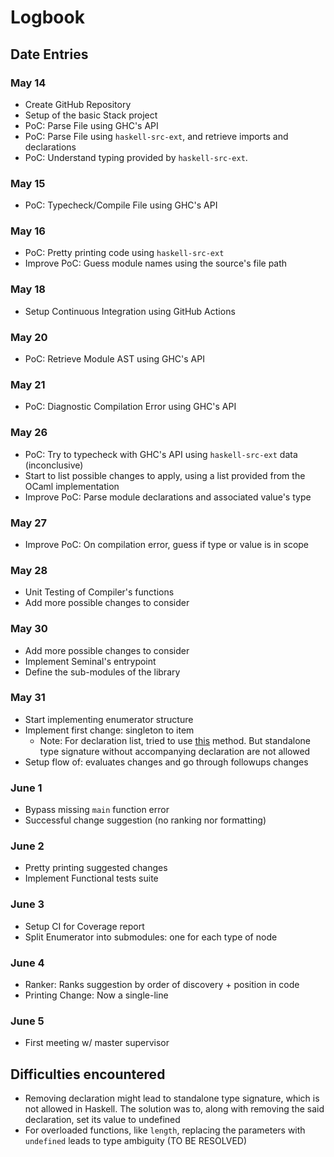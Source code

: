 # Logbook

## Date Entries

### May 14

- Create GitHub Repository
- Setup of the basic Stack project
- PoC: Parse File using GHC's API
- PoC: Parse File using `haskell-src-ext`, and retrieve imports and declarations
- PoC: Understand typing provided by `haskell-src-ext`.

### May 15

- PoC: Typecheck/Compile File using GHC's API

### May 16

- PoC: Pretty printing code using `haskell-src-ext`
- Improve PoC: Guess module names using the source's file path

### May 18

- Setup Continuous Integration using GitHub Actions

### May 20

- PoC: Retrieve Module AST using GHC's API

### May 21

- PoC: Diagnostic Compilation Error using GHC's API

### May 26

- PoC: Try to typecheck with GHC's API using `haskell-src-ext` data (inconclusive)
- Start to list possible changes to apply, using a list provided from the OCaml implementation
- Improve PoC: Parse module declarations and associated value's type

### May 27

- Improve PoC: On compilation error, guess if type or value is in scope

### May 28

- Unit Testing of Compiler's functions
- Add more possible changes to consider

### May 30

- Add more possible changes to consider
- Implement Seminal's entrypoint
- Define the sub-modules of the library

### May 31

- Start implementing enumerator structure
- Implement first change: singleton to item
  - Note: For declaration list, tried to use [this](https://dl.acm.org/doi/pdf/10.1145/3310232.3310243) method. But standalone type signature without accompanying declaration are not allowed
- Setup flow of: evaluates changes and go through followups changes

### June 1

- Bypass missing `main` function error
- Successful change suggestion (no ranking nor formatting)

### June 2

- Pretty printing suggested changes
- Implement Functional tests suite

### June 3

- Setup CI for Coverage report
- Split Enumerator into submodules: one for each type of node

### June 4

- Ranker: Ranks suggestion by order of discovery + position in code
- Printing Change: Now a single-line

### June 5

- First meeting w/ master supervisor

## Difficulties encountered

- Removing declaration might lead to standalone type signature, which is not allowed in Haskell. The solution was to, along with removing the said declaration, set its value to undefined
- For overloaded functions, like `length`, replacing the parameters with `undefined` leads to type ambiguity (TO BE RESOLVED)